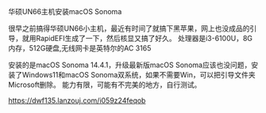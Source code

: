 华硕UN66主机安装macOS Sonoma

很早之前搞得华硕UN66小主机，最近有时间了就搞下黑苹果，网上也没成品的引导，就用RapidEFI生成了一下，然后核显又搞了好久。
处理器是i3-6100U，8G内存，512G硬盘,无线网卡是英特尔的AC 3165

安装的是macOS Sonoma 14.4.1，升级最新版macOS Sonoma应该也没问题，安装了Windows11和macOS Sonoma双系统，如果不需要Win，可以把引导文件夹Microsoft删除。
能力有限，可能有不完美的地方，自行测试。

https://dwf135.lanzouj.com/i059z24feqob

